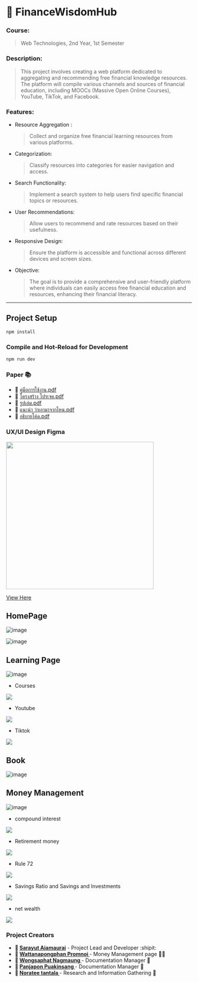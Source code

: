 # :money_with_wings: FinanceWisdomHub


### Course: 
> Web Technologies, 2nd Year, 1st Semester

### Description:
>This project involves creating a web platform dedicated to aggregating and recommending free financial knowledge resources. The platform will compile various channels and sources of financial education, including MOOCs (Massive Open Online Courses), YouTube, TikTok, and Facebook.

### Features:

* Resource Aggregation : 
  > Collect and organize free financial learning resources from various platforms.

 * Categorization: 
    > Classify resources into categories for easier navigation and access.
* Search Functionality: 
  > Implement a search system to help users find specific financial topics or resources.
* User Recommendations: 
  >Allow users to recommend and rate resources based on their usefulness.
* Responsive Design: 
  >Ensure the platform is accessible and functional across different devices and screen sizes.
* Objective:
  >The goal is to provide a comprehensive and user-friendly platform where individuals can easily access free financial education and resources, enhancing their financial literacy.

---

## Project Setup

```sh
npm install
```

### Compile and Hot-Reload for Development

```sh
npm run dev
```



### Paper :books:
* :closed_book: [คู่มือการใช้งาน.pdf](https://github.com/user-attachments/files/16571876/default.pdf)
* :green_book: [โครงสร้าง โปรเจค.pdf](https://github.com/user-attachments/files/16571877/default.pdf)
* :blue_book: [รูปเล่ม.pdf](https://github.com/user-attachments/files/16571885/projectcomsci-5-4.pdf)
* :orange_book: [แนะนำ ว่าเอามาจากไหน.pdf](https://github.com/user-attachments/files/16571887/default.pdf)
* :ledger: [อธิบายโค้ด.pdf](https://github.com/user-attachments/files/16571888/FWHUB.pdf)


###  UX/UI Design Figma

<img src="https://github.com/user-attachments/assets/c724affa-c11e-4d12-aae5-cd09edb12210" width="400">

[View Here](https://www.figma.com/design/TGyGEW9KItFiJVwCURDuNW/FWHUB?node-id=0-1&t=bpuO8pY477dVHGo4-1) </br>



## HomePage
![image](https://github.com/user-attachments/assets/34a4f9ff-26d1-4f21-b01e-354a66ddc2bc)

![image](https://github.com/user-attachments/assets/458c9594-8da4-443d-8cd0-35f711bf6bcf)



## Learning Page

![image](https://github.com/user-attachments/assets/96ac3049-3031-4d3f-a0b2-cbd8105cc99e)

* Courses

<img src="https://github.com/user-attachments/assets/bfce91d8-904e-4892-b9eb-dba4961bf873" >

* Youtube

<img src="https://github.com/user-attachments/assets/a0e6d6c9-b08f-4afe-895f-63d2ade79785" >

* Tiktok

<img src="https://github.com/user-attachments/assets/6eaf1de3-1d8a-42f3-859a-ff2c78104e8c" >




## Book

![image](https://github.com/user-attachments/assets/5af2328f-d79a-49b7-a9f3-9cabba6474cd)



## Money Management
![image](https://github.com/user-attachments/assets/c6c155ec-84e0-4211-b06c-62bf0faa4736)

* compound interest

<img src="https://github.com/user-attachments/assets/8f90c6f1-310c-4370-b283-36b56bf907b8" >

* Retirement money

<img src="https://github.com/user-attachments/assets/6d6a3e2a-ae83-47ec-a2ef-4e552804dea8" >

* Rule 72

<img src="https://github.com/user-attachments/assets/7d39958b-6116-455e-af95-ef623594a725" >

* Savings Ratio and Savings and Investments

<img src="https://github.com/user-attachments/assets/11c93e80-e634-4456-8c6e-4fcf5c145cfc" >

* net wealth

<img src="https://github.com/user-attachments/assets/facd71aa-571c-47c5-a791-403dbfdf8e4b" >

### Project Creators

- **:avocado: [Sarayut Aiamaurai](https://github.com/SarayutBz)** - Project Lead and Developer :shipit:
- **:takeout_box: [Wattanapongphan Promnoi ](https://github.com/Wattanapongphan)** - Money Management page :man_technologist:
- **:frog: [Wongsaphat Nagmaung ](https://github.com/Bee34949)** - Documentation Manager :pencil:
- **:frog: [Panjapon Puakinsang ](https://github.com/PanjaponPuakinsang)** - Documentation Manager :pencil:
- **:frog: [Noratee tantala ](https://github.com/norateetantala)** -  Research and Information Gathering :pencil:
